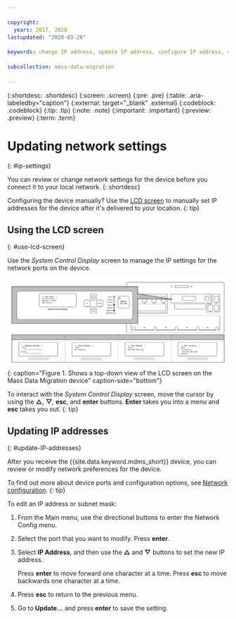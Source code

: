 ```yaml
---

copyright:
  years: 2017, 2020
lastupdated: "2020-03-26"

keywords: change IP address, update IP address, configure IP address, verify IP address

subcollection: mass-data-migration

---
```


{:shortdesc: .shortdesc}
{:screen: .screen}
{:pre: .pre}
{:table: .aria-labeledby="caption"}
{:external: target="_blank" .external}
{:codeblock: .codeblock}
{:tip: .tip}
{:note: .note}
{:important: .important}
{:preview: .preview}
{:term: .term}

# Updating network settings
{: #ip-settings}

You can review or change network settings for the device before you connect it to your local network.
{: shortdesc} 

Configuring the device manually? Use the [LCD screen](#use-lcd-screen) to manually set IP addresses for the device after it's delivered to your location.
{: tip}

## Using the LCD screen
{: #use-lcd-screen}

Use the _System Control Display_ screen to manage the IP settings for the network ports on the device. 

![The image shows a top-down view of the LCD screen on the Mass Data Migration device.](images/mdms-verify-config.svg){: caption="Figure 1. Shows a top-down view of the LCD screen on the Mass Data Migration device" caption-side="bottom"}

To interact with the _System Control Display_ screen, move the cursor by using the **△**, **▽**, **esc**, and **enter** buttons. **Enter** takes you into a menu and **esc** takes you out.
{: tip}

## Updating IP addresses
{: #update-IP-addresses}

After you receive the {{site.data.keyword.mdms_short}} device, you can review or modify network preferences for the device.

To find out more about device ports and configuration options, see [Network configuration](/docs/mass-data-migration?topic=mass-data-migration-device-overview#network-settings).
{: tip}

To edit an IP address or subnet mask:

1. From the Main menu, use the directional buttons to enter the Network Config menu.
2. Select the port that you want to modify. Press **enter**.
3. Select **IP Address**, and then use the **△** and **▽** buttons to set the new IP address.

   Press **enter** to move forward one character at a time. Press **esc** to move backwards one character at a time.
4. Press **esc** to return to the previous menu.
5. Go to **Update...** and press **enter** to save the setting.
